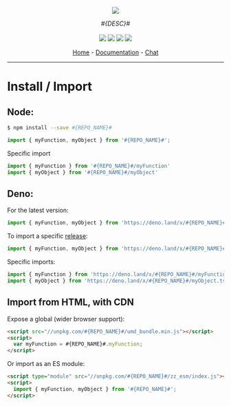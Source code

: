 
<p align="center">
    <img src="https://user-images.githubusercontent.com/6702424/80216211-00ef5280-863e-11ea-81de-59f3a3d4b8e4.png">  
</p>
<p align="center">
    <i>#{DESC}#</i>
    <br>
    <br>
    <img src="https://github.com/#{USER_OR_ORG}#/#{REPO_NAME}#/workflows/ci/badge.svg?branch=develop">
    <img src="https://img.shields.io/bundlephobia/minzip/#{REPO_NAME}#">
    <img src="https://img.shields.io/npm/dw/#{REPO_NAME}#">
    <img src="https://img.shields.io/npm/l/#{REPO_NAME}#">
</p>
<p align="center">
  <a href="https://github.com/#{USER_OR_ORG}#/#{REPO_NAME}#">Home</a>
  -
  <a href="https://github.com/#{USER_OR_ORG}#/#{REPO_NAME}#">Documentation</a>
  -
  <a href="https://gitter.im/#{REPO_NAME}#/">Chat</a>
</p>

---

# Install / Import

## Node:

```bash
$ npm install --save #{REPO_NAME}#
```
```typescript
import { myFunction, myObject } from '#{REPO_NAME}#'; 
```

Specific import

```typescript
import { myFunction } from '#{REPO_NAME}#/myFunction'
import { myObject } from '#{REPO_NAME}#/myObject'
```

## Deno:

For the latest version:   
```typescript
import { myFunction, myObject } from 'https://deno.land/x/#{REPO_NAME}#/mod.ts';
```

To import a specific [release](https://github.com/#{USER_OR_ORG}#/#{REPO_NAME}#/releases):  

```typescript
import { myFunction, myObject } from 'https://deno.land/x/#{REPO_NAME}#@0.1.0/mod.ts';
```

Specific imports:  

```typescript
import { myFunction } from 'https://deno.land/x/#{REPO_NAME}#/myFunction.ts';
import { myObject } from 'https://deno.land/x/#{REPO_NAME}#/myObject.ts';
```

## Import from HTML, with CDN

Expose a global (wider browser support):  

```html
<script src="//unpkg.com/#{REPO_NAME}#/umd_bundle.min.js"></script>
<script>
  var myFunction = #{REPO_NAME}#.myFunction;
</script>
```

Or import as an ES module:  

```html
<script type="module" src="//unpkg.com/#{REPO_NAME}#/zz_esm/index.js"></script>
<script>
  import { myFunction, myObject } from '#{REPO_NAME}#';
</script>
```


